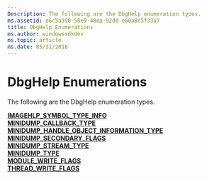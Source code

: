 ```yaml
---
Description: The following are the DbgHelp enumeration types.
ms.assetid: e6c5a398-56e9-48ea-92dd-e60a8c5f33a7
title: DbgHelp Enumerations
ms.author: windowssdkdev
ms.topic: article
ms.date: 05/31/2018
---
```


# DbgHelp Enumerations

The following are the DbgHelp enumeration types.

<dl>

[**IMAGEHLP\_SYMBOL\_TYPE\_INFO**](/windows/desktop/api/DbgHelp/ne-dbghelp-_imagehlp_symbol_type_info)  
[**MINIDUMP\_CALLBACK\_TYPE**](/windows/desktop/api/minidumpapiset/ne-minidumpapiset-_minidump_callback_type)  
[**MINIDUMP\_HANDLE\_OBJECT\_INFORMATION\_TYPE**](/windows/desktop/api/minidumpapiset/ne-minidumpapiset-_minidump_handle_object_information_type)  
[**MINIDUMP\_SECONDARY\_FLAGS**](/windows/desktop/api/minidumpapiset/ne-minidumpapiset-_minidump_secondary_flags)  
[**MINIDUMP\_STREAM\_TYPE**](/windows/desktop/api/minidumpapiset/ne-minidumpapiset-_minidump_stream_type)  
[**MINIDUMP\_TYPE**](/windows/desktop/api/minidumpapiset/ne-minidumpapiset-_minidump_type)  
[**MODULE\_WRITE\_FLAGS**](/windows/desktop/api/minidumpapiset/ne-minidumpapiset-_module_write_flags)  
[**THREAD\_WRITE\_FLAGS**](/windows/desktop/api/minidumpapiset/ne-minidumpapiset-_thread_write_flags)  
</dl>

 

 



